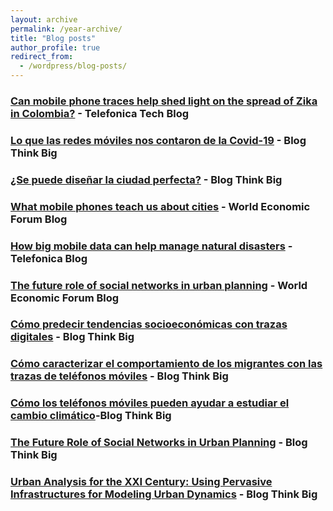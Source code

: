 ```yaml
---
layout: archive
permalink: /year-archive/
title: "Blog posts"
author_profile: true
redirect_from:
  - /wordpress/blog-posts/
---
```


### [Can mobile phone traces help shed light on the spread of Zika in Colombia?](https://telefonicatech.com/en/blog/mobile-data-mapping-zika) - Telefonica Tech Blog
### [Lo que las redes móviles nos contaron de la Covid-19](https://blogthinkbig.com/redes-moviles-nos-contaron-covid-19) - Blog Think Big
### [¿Se puede diseñar la ciudad perfecta?](https://blogthinkbig.com/crear-ciudades-perfectas) - Blog Think Big
### [What mobile phones teach us about cities](https://www.weforum.org/agenda/2015/02/what-mobile-phones-teach-us-about-cities/) - World Economic Forum Blog
### [How big mobile data can help manage natural disasters](https://www.telefonica.com/en/communication-room/blog/how-big-mobile-data-can-help-manage-natural-disasters/) - Telefonica Blog
### [The future role of social networks in urban planning](https://www.weforum.org/agenda/2015/03/the-future-role-of-social-networks-in-urban-planning/) - World Economic Forum Blog
### [Cómo predecir tendencias socioeconómicas con trazas digitales](https://blogthinkbig.com/tendencias-socioeconomicas-digitales) - Blog Think Big
### [Cómo caracterizar el comportamiento de los migrantes con las trazas de teléfonos móviles](https://blogthinkbig.com/comportamiento-migrantes) - Blog Think Big
### [Cómo los teléfonos móviles pueden ayudar a estudiar el cambio climático](https://blogthinkbig.com/como-los-telefonos-moviles-pueden-ayudar-a-estudiar-el-cambio-climatico)-Blog Think Big
### [The Future Role of Social Networks in Urban Planning](https://blogthinkbig.com/the-future-role-of-social-networks-in-urban-planning) - Blog Think Big
### [Urban Analysis for the XXI Century: Using Pervasive Infrastructures for Modeling Urban Dynamics](https://blogthinkbig.com/urban-analysis) - Blog Think Big




